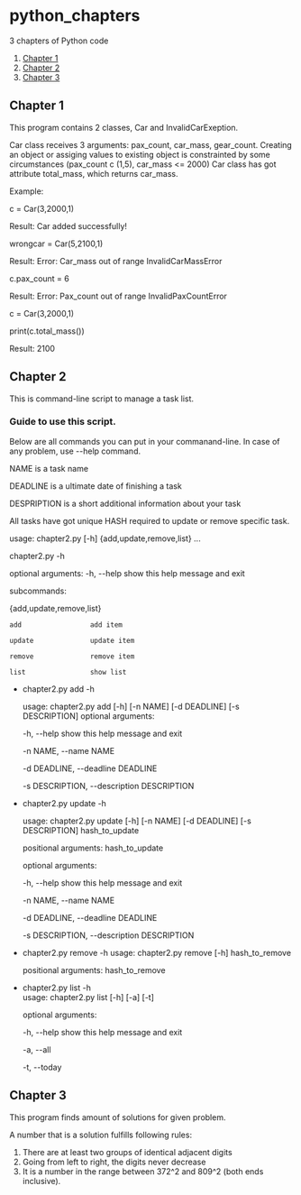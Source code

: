 # python_chapters
3 chapters of Python code

1. [Chapter 1](#chapter-1)
2. [Chapter 2](#chapter-2)
3. [Chapter 3](#chapter-3)

## Chapter 1

This program contains 2 classes, Car and InvalidCarExeption. 

Car class receives 3 arguments: pax_count, car_mass, gear_count.
Creating an object or assiging values to existing object is constrainted by some circumstances (pax_count c (1,5), car_mass <= 2000)
Car class has got attribute total_mass, which returns car_mass. 

Example:

c = Car(3,2000,1)

Result: Car added successfully!



wrongcar = Car(5,2100,1)

Result: Error: Car_mass out of range InvalidCarMassError



c.pax_count = 6

Result: Error: Pax_count out of range InvalidPaxCountError



c = Car(3,2000,1)

print(c.total_mass())

Result: 2100


## Chapter 2

This is command-line script to manage a task list. 

### Guide to use this script.

Below are all commands you can put in your commanand-line. In case of any problem, use --help command.

NAME is a task name

DEADLINE is a ultimate date of finishing a task

DESPRIPTION is a short additional information about your task

All tasks have got unique HASH required to update or remove specific task.

usage: chapter2.py [-h] {add,update,remove,list} ...

chapter2.py -h

optional arguments:
  -h, --help            show this help message and exit

subcommands:

  {add,update,remove,list}

    add                 add item

    update              update item

    remove              remove item
    
    list                show list

- chapter2.py add -h

  usage: chapter2.py add [-h] [-n NAME] [-d DEADLINE] [-s DESCRIPTION]
  optional arguments:

    -h, --help            show this help message and exit

    -n NAME, --name NAME

    -d DEADLINE, --deadline DEADLINE

    -s DESCRIPTION, --description DESCRIPTION

- chapter2.py update -h

  usage: chapter2.py update [-h] [-n NAME] [-d DEADLINE] [-s DESCRIPTION]
                            hash_to_update

  positional arguments:
    hash_to_update

  optional arguments:

    -h, --help            show this help message and exit

    -n NAME, --name NAME

    -d DEADLINE, --deadline DEADLINE

    -s DESCRIPTION, --description DESCRIPTION

- chapter2.py remove -h
  usage: chapter2.py remove [-h] hash_to_remove

  positional arguments:
    hash_to_remove

- chapter2.py list -h  
  usage: chapter2.py list [-h] [-a] [-t]

  optional arguments:

    -h, --help   show this help message and exit

    -a, --all

    -t, --today 


## Chapter 3

This program finds amount of solutions for given problem. 

A number that is a solution fulfills following rules:

1. There are at least two groups of identical adjacent digits
2. Going from left to right, the digits never decrease
3. It is a number in the range between 372^2 and 809^2 (both ends inclusive).
